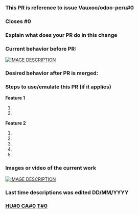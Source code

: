 ### This PR is reference to issue Vauxoo/odoo-peru#0
<!-- Only if it really closes the issue 
Let's remember the magic words
https://help.github.com/articles/closing-issues-using-keywords/
[close,closes,closed,fix,fixes,fixed,resolve,resolves,resolved]
-->
### Closes #0
<!-- If there is no issue related, please add a good explanation of what this PR is going to do -->
### Explain what does your PR do in this change

<!-- Please, add videos, images, or something that backup the change(if it applies) -->
### Current behavior before PR:
[![IMAGE DESCRIPTION](http://img.youtube.com/vi/YourVideoURL/maxresdefault.jpg)](https://youtu.be/YourVideoURL "Video description")

### Desired behavior after PR is merged:

<!-- All the above steps are only for changes that you can see functionally -->
### Steps to use/emulate this PR (if it applies)

<!-- The Features should be the ways to prove your change functionally -->
**Feature 1**

1.
2.

**Feature 2**

1.
2.
3.
4.
5.
### Images or video of the current work
[![IMAGE DESCRIPTION](http://img.youtube.com/vi/YourVideoURL/maxresdefault.jpg)](https://youtu.be/YourVideoURL "Video description")

<!-- Only for modifications AFTER the creation of this PR -->
### Last time descriptions was edited DD/MM/YYYY

### [HU#0 CA#0](https://www.vauxoo.com/web#id=REPLACEME&view_type=form&model=project.task) [T#0](https://www.vauxoo.com/web#id=REPLACEME&view_type=form&model=project.task)
